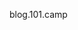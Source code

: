 blog.101.camp

<script src="https://giscus.app/client.js"
        data-repo="freejacklee/freejacklee.github.io"
        data-repo-id="R_kgDOGsAZlg"
        data-category="Show and tell"
        data-category-id="DIC_kwDOGsAZls4CAvRd"
        data-mapping="pathname"
        data-reactions-enabled="1"
        data-emit-metadata="0"
        data-theme="light"
        data-lang="zh-CN"
        crossorigin="anonymous"
        async>
</script>
